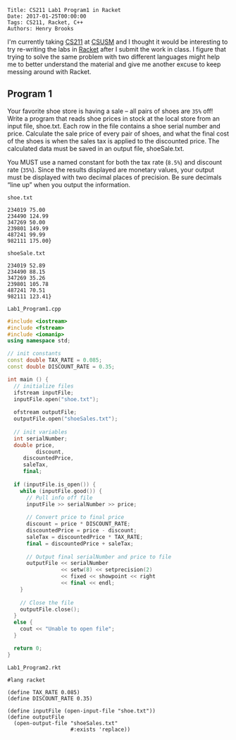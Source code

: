     Title: CS211 Lab1 Program1 in Racket
    Date: 2017-01-25T00:00:00
    Tags: CS211, Racket, C++
    Authors: Henry Brooks

I'm currently taking [CS211](https://www.csusm.edu/assessment/portfolios/cs/bs/2012_14/cs_course_info.pdf) at [CSUSM](https://www.csusm.edu/) and I thought it would be interesting to try re-writing the labs in [Racket](https://racket-lang.org) after I submit the work in class. I figure that trying to solve the same problem with two different languages might help me to better understand the material and give me another excuse to keep messing around with Racket.

<!-- more -->

Program 1
---

Your favorite shoe store is having a sale – all pairs of shoes are `35%` off! Write a program that reads shoe prices in stock at the local store from an input file, shoe.txt. Each row in the file contains a shoe serial number and price. Calculate the sale price of every pair of shoes, and what the final cost of the shoes is when the sales tax is applied to the discounted price. The calculated data must be saved in an output file, shoeSale.txt.

You MUST use a named constant for both the tax rate (`8.5%`) and discount rate (`35%`). Since the results displayed are monetary values, your output must be displayed with two decimal places of precision. Be sure decimals “line up” when you output the information.

`shoe.txt`

```
234019 75.00
234490 124.99
347269 50.00
239801 149.99
487241 99.99
982111 175.00}
```

`shoeSale.txt`

```
234019 52.89
234490 88.15
347269 35.26
239801 105.78
487241 70.51
982111 123.41}
```

`Lab1_Program1.cpp`

```c++
#include <iostream>
#include <fstream>
#include <iomanip>
using namespace std;

// init constants
const double TAX_RATE = 0.085;
const double DISCOUNT_RATE = 0.35;

int main () {
  // initialize files
  ifstream inputFile;
  inputFile.open("shoe.txt");
  
  ofstream outputFile;
  outputFile.open("shoeSales.txt");
  
  // init variables
  int serialNumber;
  double price,
         discount,
	 discountedPrice,
	 saleTax,
	 final;
  
  if (inputFile.is_open()) {
    while (inputFile.good()) {
      // Pull info off file
      inputFile >> serialNumber >> price;
      
      // Convert price to final price
      discount = price * DISCOUNT_RATE;
      discountedPrice = price - discount;
      saleTax = discountedPrice * TAX_RATE;
      final = discountedPrice + saleTax;
      
      // Output final serialNumber and price to file
      outputFile << serialNumber
                 << setw(8) << setprecision(2)
                 << fixed << showpoint << right 
                 << final << endl;
    }
    
    // Close the file
    outputFile.close();
  }
  else {
    cout << "Unable to open file";
  }

  return 0;
}
```

`Lab1_Program2.rkt`

```racket
#lang racket

(define TAX_RATE 0.085)
(define DISCOUNT_RATE 0.35)

(define inputFile (open-input-file "shoe.txt"))
(define outputFile
  (open-output-file "shoeSales.txt"
                    #:exists 'replace))
```

